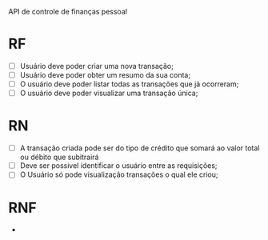 API de controle de finanças pessoal

# RF

- [ ] Usuário deve poder criar uma nova transação;
- [ ] Usuário deve poder obter um resumo da sua conta;
- [ ] O usuário deve poder listar todas as transações que já ocorreram;
- [ ] O usuário deve poder visualizar uma transação única;

# RN

- [ ] A transação criada pode ser do tipo de crédito que somará ao valor total ou débito que subitrairá
- [ ] Deve ser possivel identificar o usuário entre as requisições;
- [ ] O Usuário só pode visualização transações o qual ele criou;

# RNF

-